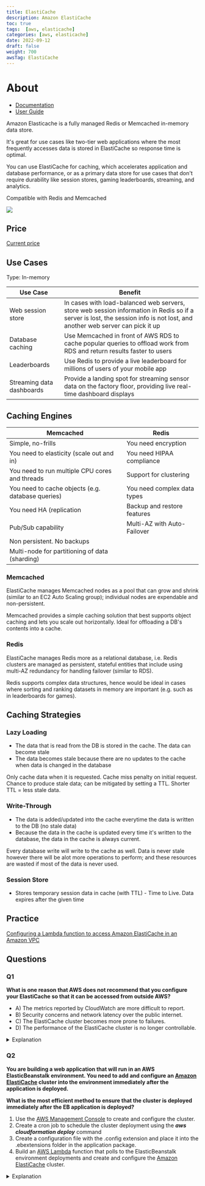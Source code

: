 ```yaml
---
title: ElastiCache
description: Amazon ElastiCache
toc: true
tags:  [aws, elasticache]
categories: [aws, elasticache]
date: 2022-09-12
draft: false
weight: 700
awsTag: ElastiCache
---
```


# About

- [Documentation](https://aws.amazon.com/elasticache/)
- [User Guide](https://docs.aws.amazon.com/elasticache/?id=docs_gateway)

Amazon Elasticache is a fully managed Redis or Memcached in-memory data store.

It's great for use cases like two-tier web applications where the most frequently accesses data is stored in ElastiCache so response time is optimal.

You can use ElastiCache for caching, which accelerates application and database performance, or as a primary data store for use cases that don't require durability like session stores, gaming leaderboards, streaming, and analytics.

Compatible with Redis and Memcached

![](https://d1.awsstatic.com/elasticache/EC_Use_Cases/product-page-diagram_ElastiCache_how-it-works.ec509f8b878f549b7fb8a49669bf2547878303f6.png)


## Price

[Current price](https://aws.amazon.com/elasticache/pricing/)


## Use Cases

Type: In-memory

| Use Case                  | Benefit                                                                                                                                                                     |
| ------------------------- | --------------------------------------------------------------------------------------------------------------------------------------------------------------------------- |
| Web session store         | In cases with load-balanced web servers, store web session information in Redis so if a server is lost, the session info is not lost, and another web server can pick it up |
| Database caching          | Use Memcached in front of AWS RDS to cache popular queries to offload work from RDS and return results faster to users                                                      |
| Leaderboards              | Use Redis to provide a live leaderboard for millions of users of your mobile app                                                                                            |
| Streaming data dashboards | Provide a landing spot for streaming sensor data on the factory floor, providing live real-time dashboard displays                                                          |


## Caching Engines

| Memcached                                         | Redis                       |
| ------------------------------------------------- | --------------------------- |
| Simple, no-frills                                 | You need encryption         |
| You need to elasticity (scale out and in)         | You need HIPAA compliance   |
| You need to run multiple CPU cores and threads    | Support for clustering      |
| You need to cache objects (e.g. database queries) | You need complex data types |
| You need HA (replication                          | Backup and restore features |
| Pub/Sub capability                                | Multi-AZ with Auto-Failover |
| Non persistent. No backups                        |
| Multi-node for partitioning of data (sharding)    |


### Memcached

ElastiCache manages Memcached nodes as a pool that can grow and shrink (similar to an EC2 Auto Scaling group); individual nodes are expendable and non-persistent.

Memcached provides a simple caching solution that best supports object caching and lets you scale out horizontally. Ideal for offloading a DB's contents into a cache.


### Redis

ElastiCache manages Redis more as a relational database, i.e. Redis clusters are managed as persistent, stateful entities that include using multi-AZ redundancy for handling failover (similar to RDS).

Redis supports complex data structures, hence would be ideal in cases where sorting and ranking datasets in memory are important (e.g. such as in leaderboards for games).


## Caching Strategies

### Lazy Loading

- The data that is read from the DB is stored in the cache. The data can become stale
- The data becomes stale because there are no updates to the cache when data is changed in the database

Only cache data when it is requested. Cache miss penalty on initial request. Chance to produce stale data; can be mitigated by setting a TTL. Shorter TTL = less stale data.

### Write-Through

- The data is added/updated into the cache everytime the data is written to the DB (no stale data)
- Because the data in the cache is updated every time it's written to the database, the data in the cache is always current.

Every database write will write to the cache as well. Data is never stale however there will be alot more operations to perform; and these resources are wasted if most of the data is never used.

### Session Store

- Stores temporary session data in cache (with TTL) - Time to Live. Data expires after the given time

## Practice

[Configuring a Lambda function to access Amazon ElastiCache in an Amazon VPC](https://docs.aws.amazon.com/lambda/latest/dg/services-elasticache-tutorial.html)

## Questions

### Q1

**What is one reason that AWS does not recommend that you configure your ElastiCache so that it can be accessed from outside AWS?**

- A) The metrics reported by CloudWatch are more difficult to report.
- B) Security concerns and network latency over the public internet.
- C) The ElastiCache cluster becomes more prone to failures.
- D) The performance of the ElastiCache cluster is no longer controllable.


<details>
<summary>Explanation</summary>
<div>

Elasticache is a service designed to be used internally to your VPC. External access is discouraged due to the latency of Internet traffic and security concerns. However, if external access to Elasticache is required for test or development purposes, it can be done through a VPN.

<mark style="color:white">B</mark> 

</div>
</details>

### Q2

**You are building a web application that will run in an AWS ElasticBeanstalk environment. You need to add and configure an [Amazon ElastiCache](../elasticache) cluster into the environment immediately after the application is deployed.**

**What is the most efficient method to ensure that the cluster is deployed immediately after the EB application is deployed?**

1. Use the [AWS Management Console](../https://aws.amazon.com/console/) to create and configure the cluster.
1. Create a cron job to schedule the cluster deployment using the **_aws cloudformation deploy_** command
1. Create a configuration file with the .config extension and place it into the .ebextensions folder in the application package.
1. Build an [AWS Lambda](../lambda) function that polls to the ElasticBeanstalk environment deployments and create and configure the [Amazon ElastiCache](../elasticache) cluster.
  
<details>
<summary>Explanation</summary>
<div>

[[AWS Secrets Manager](https://docs.aws.amazon.com/elasticbeanstalk/latest/dg/environment-resources.html)](https://docs.aws.amazon.com/elasticbeanstalk/latest/dg/environment-resources.html)

<mark style="color:white">3</mark> 

</div>
</details>
